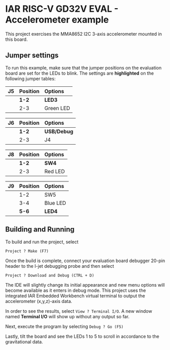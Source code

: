 # IAR RISC-V GD32V EVAL - Accelerometer example

This project exercises the MMA8652 I2C 3-axis accelerometer mounted in this board.

## Jumper settings

To run this example, make sure that the jumper positions on the evaluation board are set for the LEDs to blink. 
The settings are __highlighted__ on the following jumper tables: 

| __J5__         | __Position__    |  __Options__   |
| :------------- | :-------------- | :------------- |
|                | __1-2__         | __LED3__       |
|                | 2-3             | Green LED      |

| __J6__         | __Position__    |  __Options__   |
| :------------- | :-------------- | :------------- |
|                | __1-2__         | __USB/Debug__  |
|                | 2-3             | J4             |

| __J8__         | __Position__    |  __Options__   |
| :------------- | :-------------- | :------------- |
|                | __1-2__         | __SW4__        |
|                |   2-3           | Red LED        |

| __J9__         | __Position__    |  __Options__   |
| :------------- | :-------------- | :------------- |
|                | 1-2             | SW5            |
|                | 3-4             | Blue LED       |
|                | __5-6__         | __LED4__       |

## Building and Running
	
To build and run the project, select 

`Project ? Make (F7)`

Once the build is complete, connect your evaluation board debugger 20-pin header to the I-jet debugging probe and then select

`Project ? Download and Debug (CTRL + D)`

The IDE will slightly change its initial appearance and new menu options will become available as it enters in debug mode.
This project uses the integrated IAR Embedded Workbench virtual terminal to output the accelerometer (x,y,z)-axis data.

In order to see the results, select `View ? Terminal I/O`. A new window named __Terminal I/O__ will show up without any output so far.

Next, execute the program by selecting `Debug ? Go (F5)`

Lastly, tilt the board and see the LEDs 1 to 5 to scroll in accordance to the gravitational data.